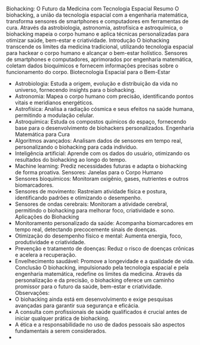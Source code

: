 Biohacking: O Futuro da Medicina com Tecnologia Espacial
Resumo
O biohacking, a união da tecnologia espacial com a engenharia matemática, transforma sensores de smartphones e computadores em ferramentas de cura. Através da astrobiologia, astronomia, astrofísica e astroquímica, o biohacking mapeia o corpo humano e aplica técnicas personalizadas para otimizar saúde, bem-estar e criatividade.
Introdução
O biohacking transcende os limites da medicina tradicional, utilizando tecnologia espacial para hackear o corpo humano e alcançar o bem-estar holístico. Sensores de smartphones e computadores, aprimorados por engenharia matemática, coletam dados bioquímicos e fornecem informações precisas sobre o funcionamento do corpo.
Biotecnologia Espacial para o Bem-Estar
 * Astrobiologia: Estuda a origem, evolução e distribuição da vida no universo, fornecendo insights para o biohacking.
 * Astronomia: Mapea o corpo humano com precisão, identificando pontos vitais e meridianos energéticos.
 * Astrofísica: Analisa a radiação cósmica e seus efeitos na saúde humana, permitindo a modulação celular.
 * Astroquímica: Estuda os compostos químicos do espaço, fornecendo base para o desenvolvimento de biohackers personalizados.
Engenharia Matemática para Cura
 * Algoritmos avançados: Analisam dados de sensores em tempo real, personalizando o biohacking para cada indivíduo.
 * Inteligência artificial: Aprende com os dados do usuário, otimizando os resultados do biohacking ao longo do tempo.
 * Machine learning: Prediz necessidades futuras e adapta o biohacking de forma proativa.
Sensores: Janelas para o Corpo Humano
 * Sensores bioquímicos: Monitoram oxigênio, gases, nutrientes e outros biomarcadores.
 * Sensores de movimento: Rastreiam atividade física e postura, identificando padrões e otimizando o desempenho.
 * Sensores de ondas cerebrais: Monitoram a atividade cerebral, permitindo o biohacking para melhorar foco, criatividade e sono.
Aplicações do Biohacking
 * Monitoramento personalizado da saúde: Acompanha biomarcadores em tempo real, detectando precocemente sinais de doenças.
 * Otimização do desempenho físico e mental: Aumenta energia, foco, produtividade e criatividade.
 * Prevenção e tratamento de doenças: Reduz o risco de doenças crônicas e acelera a recuperação.
 * Envelhecimento saudável: Promove a longevidade e a qualidade de vida.
Conclusão
O biohacking, impulsionado pela tecnologia espacial e pela engenharia matemática, redefine os limites da medicina. Através da personalização e da precisão, o biohacking oferece um caminho promissor para o futuro da saúde, bem-estar e criatividade.
Observações:
 * O biohacking ainda está em desenvolvimento e exige pesquisas avançadas para garantir sua segurança e eficácia.
 * A consulta com profissionais de saúde qualificados é crucial antes de iniciar qualquer prática de biohacking.
 * A ética e a responsabilidade no uso de dados pessoais são aspectos fundamentais a serem considerados.
 * 

